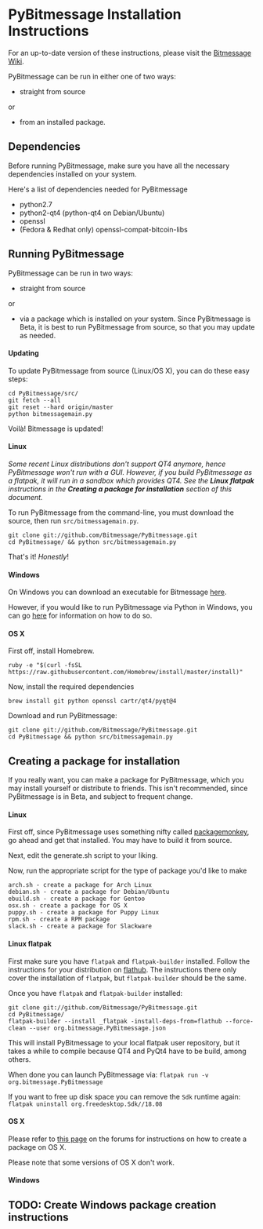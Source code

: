 # PyBitmessage Installation Instructions

For an up-to-date version of these instructions, please visit the
[Bitmessage Wiki](https://bitmessage.org/wiki/Compiling_instructions).

PyBitmessage can be run in either one of two ways:

- straight from source

 or
- from an installed
package.

## Dependencies
Before running PyBitmessage, make sure you have all the necessary dependencies
installed on your system.

Here's a list of dependencies needed for PyBitmessage
- python2.7
- python2-qt4 (python-qt4 on Debian/Ubuntu)
- openssl
- (Fedora & Redhat only) openssl-compat-bitcoin-libs

## Running PyBitmessage
PyBitmessage can be run in two ways:
- straight from source

 or
- via a package which is installed on your system. Since PyBitmessage is Beta, it is best to run
PyBitmessage from source, so that you may update as needed.

#### Updating
To update PyBitmessage from source (Linux/OS X), you can do these easy steps:
```
cd PyBitmessage/src/
git fetch --all
git reset --hard origin/master
python bitmessagemain.py
```
Voilà! Bitmessage is updated!

#### Linux
_Some recent Linux distributions don't support QT4 anymore, hence PyBitmessage
won't run with a GUI. However, if you build PyBitmessage as a flatpak, it will
run in a sandbox which provides QT4. See the **Linux flatpak** instructions 
in the **Creating a package for installation** section of this document._

To run PyBitmessage from the command-line, you must download the source, then
run `src/bitmessagemain.py`.
```
git clone git://github.com/Bitmessage/PyBitmessage.git
cd PyBitmessage/ && python src/bitmessagemain.py
```

That's it! *Honestly*!

#### Windows
On Windows you can download an executable for Bitmessage
[here](https://github.com/Bitmessage/PyBitmessage/releases/download/0.6.3.2/Bitmessage_x86_0.6.3.2.exe).

However, if you would like to run PyBitmessage via Python in Windows, you can
go [here](https://bitmessage.org/wiki/Compiling_instructions#Windows) for
information on how to do so.

#### OS X
First off, install Homebrew.
```
ruby -e "$(curl -fsSL https://raw.githubusercontent.com/Homebrew/install/master/install)"
```

Now, install the required dependencies
```
brew install git python openssl cartr/qt4/pyqt@4 
```

Download and run PyBitmessage:
```
git clone git://github.com/Bitmessage/PyBitmessage.git
cd PyBitmessage && python src/bitmessagemain.py
```

## Creating a package for installation
If you really want, you can make a package for PyBitmessage, which you may
install yourself or distribute to friends. This isn't recommended, since
PyBitmessage is in Beta, and subject to frequent change.

#### Linux
First off, since PyBitmessage uses something nifty called
[packagemonkey](https://github.com/fuzzgun/packagemonkey), go ahead and get
that installed. You may have to build it from source.

Next, edit the generate.sh script to your liking.

Now, run the appropriate script for the type of package you'd like to make
```
arch.sh - create a package for Arch Linux
debian.sh - create a package for Debian/Ubuntu
ebuild.sh - create a package for Gentoo
osx.sh - create a package for OS X
puppy.sh - create a package for Puppy Linux
rpm.sh - create a RPM package
slack.sh - create a package for Slackware
```

#### Linux flatpak
First make sure you have `flatpak` and `flatpak-builder` installed. Follow the
instructions for your distribution on [flathub](https://flatpak.org/setup/). The
instructions there only cover the installation of `flatpak`, but 
`flatpak-builder` should be the same.

Once you have `flatpak` and `flatpak-builder` installed:
```
git clone git://github.com/Bitmessage/PyBitmessage.git
cd PyBitmessage/
flatpak-builder --install _flatpak -install-deps-from=flathub --force-clean --user org.bitmessage.PyBitmessage.json
```
This will install PyBitmessage to your local flatpak user repository, but it 
takes a while to compile because QT4 and PyQt4 have to be build, among others.

When done you can launch PyBitmessage via:
`flatpak run -v org.bitmessage.PyBitmessage`

If you want to free up disk space you can remove the `Sdk` runtime again:
`flatpak uninstall org.freedesktop.Sdk//18.08`

#### OS X
Please refer to
[this page](https://bitmessage.org/forum/index.php/topic,2761.0.html) on the
forums for instructions on how to create a package on OS X.

Please note that some versions of OS X don't work.

#### Windows
## TODO: Create Windows package creation instructions
